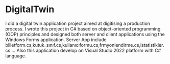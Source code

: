 # DigitalTwin
I did a digital twin application project aimed at digitising a production process. I wrote this project in C# based on object-oriented programming (OOP) principles and designed both server and client applications using the Windows Forms application. 
Server App include billetform.cs,kutuk_sınıf.cs,kullanıcıformu.cs,frmyonlendirme.cs,istatistikler.cs ...
Also this application develop on Visual Studio 2022 platform with C# language.
